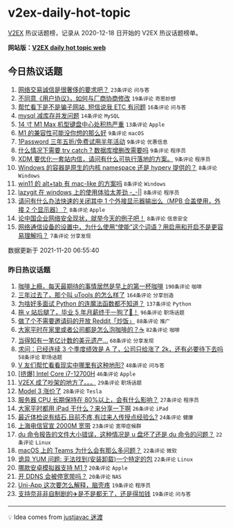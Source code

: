 # v2ex-daily-hot-topic

[V2EX](https://www.v2ex.com/) 热议话题榜，记录从 2020-12-18 日开始的 V2EX 热议话题榜单。

**网站版：[V2EX daily hot topic web](https://boojack.github.io/v2ex-daily-hot-topic-web/)**

## 今日热议话题

<!-- TODAY BEGIN -->

1. [网络交易诚信是很奢侈的要求吧？](https://www.v2ex.com/t/816717) `23条评论` `问与答`
1. [不同意《用户协议》，如何与厂商协商修改](https://www.v2ex.com/t/816698) `19条评论` `奇思妙想`
1. [帮忙看下是不是骗子网站, 短信说我 ETC 有问题](https://www.v2ex.com/t/816719) `16条评论` `问与答`
1. [mysql 减库存并发问题](https://www.v2ex.com/t/816733) `14条评论` `MySQL`
1. [14 寸 M1 Max 机型键盘中心处积热严重](https://www.v2ex.com/t/816734) `13条评论` `Apple`
1. [M1 的兼容性可能没你想的那么好](https://www.v2ex.com/t/816760) `9条评论` `macOS`
1. [1Password 三年五折/免费试用半年活动](https://www.v2ex.com/t/816730) `9条评论` `优惠信息`
1. [什么情况下需要 try catch ? 数据库增删改需要吗](https://www.v2ex.com/t/816710) `9条评论` `程序员`
1. [XDM,要优化一套站内信，请问有什么可执行落地的方案。](https://www.v2ex.com/t/816703) `9条评论` `程序员`
1. [Windows 的容器是原生的内核 namespace 还是 hyperv 提供的？](https://www.v2ex.com/t/816724) `8条评论` `Windows`
1. [win11 的 alt+tab 有 mac-like 的方案吗](https://www.v2ex.com/t/816712) `8条评论` `Windows`
1. [lazygit 在 windows 上的使用体验太差劲 -_-||](https://www.v2ex.com/t/816696) `8条评论` `程序员`
1. [请问有什么办法快速的关闭其中 1 个外接显示器输出么（MPB 合盖使用，外接 2 个显示器）？](https://www.v2ex.com/t/816689) `8条评论` `Apple`
1. [论中国企业网络安全现状，就举今天的例子吧！](https://www.v2ex.com/t/816727) `8条评论` `信息安全`
1. [网络通信设备的设置中，为什么使用“使能”这个词语？用启用和开启不是更容易理解吗？](https://www.v2ex.com/t/816714) `7条评论` `分享发现`

数据更新于 2021-11-20 06:55:40

<!-- TODAY END -->

### 昨日热议话题

<!-- YESTERDAY BEGIN -->

1. [咖啡上瘾，每天最期待的事情居然是早上的第一杯咖啡](https://www.v2ex.com/t/816443) `190条评论` `咖啡`
1. [三年过去了，那个叫 uTools 的怎么样了](https://www.v2ex.com/t/816446) `164条评论` `分享创造`
1. [为啥好多面试 Python 的连魔法函数都不知道？](https://www.v2ex.com/t/816468) `137条评论` `Python`
1. [拖 v 站后腿了，毕业 5 年月薪终于一狗了👻！](https://www.v2ex.com/t/816435) `96条评论` `职场话题`
1. [做了个不需要邀请码的开放 Reddit「炒饭」](https://www.v2ex.com/t/816444) `88条评论` `推广`
1. [大家平时在家里或者公司都是怎么泡咖啡的？☕](https://www.v2ex.com/t/816524) `82条评论` `咖啡`
1. [当得知有一笔亿计数的美元遗产...](https://www.v2ex.com/t/816553) `68条评论` `分享发现`
1. [求问：已经连续 3 个季度绩效是 A 了，公司只给涨了 2k，还有必要待下去吗](https://www.v2ex.com/t/816516) `58条评论` `职场话题`
1. [V 友们帮忙看看现实中哪里有这种地形?](https://www.v2ex.com/t/816450) `48条评论` `问与答`
1. [[挤爆] Intel Core i7-12700H](https://www.v2ex.com/t/816600) `46条评论` `Apple`
1. [V2EX 成了吵架的地方了。。。](https://www.v2ex.com/t/816563) `29条评论` `职场话题`
1. [Model 3 涨价了](https://www.v2ex.com/t/816522) `28条评论` `Tesla`
1. [服务器 CPU 长期保持在 80%以上，会有什么影响？](https://www.v2ex.com/t/816523) `27条评论` `程序员`
1. [大家平时都用 iPad 干什么？来分享一下啊](https://www.v2ex.com/t/816609) `26条评论` `iPad`
1. [最近体检说有结石,目前不疼,有过来人传授点经验么?](https://www.v2ex.com/t/816481) `24条评论` `健康`
1. [上海电信官宣 2000M 宽带](https://www.v2ex.com/t/816457) `23条评论` `宽带症候群`
1. [du 命令报告的文件大小错误，这种情况是 u 盘坏了还是 du 命令的问题？](https://www.v2ex.com/t/816648) `22条评论` `Linux`
1. [macOS 上的 Teams 为什么会有那么多问题？](https://www.v2ex.com/t/816542) `22条评论` `微软`
1. [诡异 YUM 问题: 无法找到(安装卸载)一个特定的包](https://www.v2ex.com/t/816495) `22条评论` `Linux`
1. [哪款安卓模拟器支持 M1 ?](https://www.v2ex.com/t/816545) `20条评论` `Apple`
1. [开 DDNS 会被停宽带吗？](https://www.v2ex.com/t/816539) `20条评论` `NAS`
1. [Uni-App 这次要怎么解释，脑壳疼](https://www.v2ex.com/t/816593) `19条评论` `程序员`
1. [支持奈非非自制剧的✈️是不是都无了，还是得加钱](https://www.v2ex.com/t/816483) `19条评论` `问与答`

<!-- YESTERDAY END -->

---

💡 Idea comes from [justjavac 迷渡](https://github.com/justjavac/)
